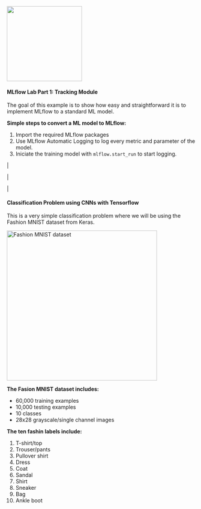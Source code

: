 <img src="https://www.mlflow.org/docs/latest/_static/MLflow-logo-final-black.png" width="200">

#### MLflow Lab Part 1: Tracking Module
         
The goal of this example is to show how easy and straightforward it is to implement MLflow to a standard ML model.

**Simple steps to convert a ML model to MLflow:**
1. Import the required MLflow packages
2. Use MLflow Automatic Logging to log every metric and parameter of the model.
3. Iniciate the training model with `mlflow.start_run` to start logging.

|

|

|

#### Classification Problem using CNNs with Tensorflow

This is a very simple classification problem where we will be using the Fashion MNIST dataset from Keras.

<img src="https://timesofdatascience.com/wp-content/uploads/2019/02/fashion-846x515.jpg"
         alt="Fashion MNIST dataset " width="400">
         
**The Fasion MNIST dataset includes:**

* 60,000 training examples
* 10,000 testing examples
* 10 classes 
* 28x28 grayscale/single channel images

**The ten fashin labels include:**

1. T-shirt/top
2. Trouser/pants
3. Pullover shirt
4. Dress
5. Coat
6. Sandal
7. Shirt
8. Sneaker
9. Bag
10. Ankle boot
